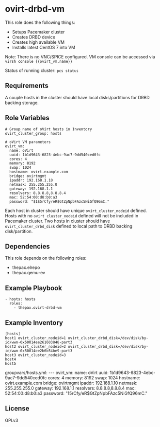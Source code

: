 ovirt-drbd-vm
=============

This role does the following things:
* Setups Pacemaker cluster
* Creates DRBD device
* Creates high available VM
* Installs latest CentOS 7 into VM

Note: There is no VNC/SPICE configured. VM console can be accessed via `virsh console {{ovirt_vm.name}}`

Status of running cluster: `pcs status`

Requirements
------------

A couple hosts in the cluster should have local disks/partitions for DRBD backing storage.

Role Variables
--------------

    # Group name of oVirt hosts in Inventory
    ovirt_cluster_group: hosts

    # oVirt VM parameters
    ovirt_vm:
      name: oVirt
      uuid: 1b1d9643-6823-4ebc-9ac7-9dd540ced0fc
      cores: 4
      memory: 8192
      swap: 1024
      hostname: ovirt.example.com
      bridge: ovirtmgmt
      ipaddr: 192.168.1.10
      netmask: 255.255.255.0
      gateway: 192.168.1.1
      resolvers: 8.8.8.8,8.8.8.4
      mac: 52:54:00:d8:b0:a3
      password: "$1$5rCfy/eR$GtZpNpbFAzc5NiGfQ96mC."

Each host in cluster should have unique `ovirt_cluster_nodeid` defined.
Hosts with no `ovirt_cluster_nodeid` defined will not be included in Pacemaker cluster.
Two hosts in cluster should have `ovirt_cluster_drbd_disk` defined to local path to DRBD backing disk/partition.

Dependencies
------------

This role depends on the following roles:
* thepax.elrepo
* thepax.qemu-ev

Example Playbook
----------------

    - hosts: hosts
      roles:
        - thepax.ovirt-drbd-vm

Example Inventory
----------------

    [hosts]
    host1 ovirt_cluster_nodeid=1 ovirt_cluster_drbd_disk=/dev/disk/by-id/wwn-0x50014ee261603848-part3
    host2 ovirt_cluster_nodeid=2 ovirt_cluster_drbd_disk=/dev/disk/by-id/wwn-0x50014ee2b6b54be9-part3
    host3 ovirt_cluster_nodeid=3
    host4
    host5

groupvars/hosts.yml:
    ---
    ovirt_vm:
      name: oVirt
      uuid: 1b1d9643-6823-4ebc-9ac7-9dd540ced0fc
      cores: 4
      memory: 8192
      swap: 1024
      hostname: ovirt.example.com
      bridge: ovirtmgmt
      ipaddr: 192.168.1.10
      netmask: 255.255.255.0
      gateway: 192.168.1.1
      resolvers: 8.8.8.8,8.8.8.4
      mac: 52:54:00:d8:b0:a3
      password: "$1$5rCfy/eR$GtZpNpbFAzc5NiGfQ96mC."

License
-------

GPLv3
